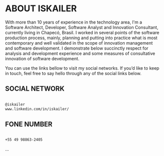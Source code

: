 # ABOUT ISKAILER

With more than 10 years of experience in the technology area, I'm a Software Architect, Developer, Software Analyst and Innovation Consultant, currently living in Chapecó, Brasil. I worked in several points of the software production process, mainly, planning and putting into practice what is most contemporary and well validated in the scope of innovation management and software development.
I demonstrate below succinctly respect for analysis and development experience and some measures of consultative innovation of software development.

You can use the links bellow to visit my social networks. If you’d like to keep in touch, feel free to say hello through any of the social links below.

## SOCIAL NETWORK

```markdown

@iskailer
www.linkedin.com/in/iskailer/

```

## FONE NUMBER

```markdown

+55 49 98863-2405

```







...
